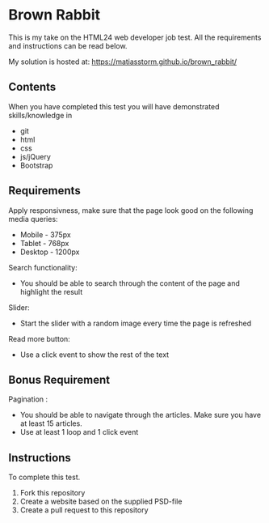 Brown Rabbit
============

This is my take on the HTML24 web developer job test. All the requirements and instructions can be read below.

My solution is hosted at: https://matiasstorm.github.io/brown_rabbit/

Contents
--------

When you have completed this test you will have demonstrated skills/knowledge in

* git
* html
* css
* js/jQuery
* Bootstrap

Requirements
--------

Apply responsivness, make sure that the page look good on the following media queries:

* Mobile - 375px
* Tablet - 768px
* Desktop - 1200px

Search functionality:

* You should be able to search through the content of the page and highlight the result

Slider:

* Start the slider with a random image every time the page is refreshed 

Read more button:

* Use a click event to show the rest of the text 


Bonus Requirement
--------
Pagination :

* You should be able to navigate through the articles. Make sure you have at least 15 articles. 
* Use at least 1 loop and 1 click event


Instructions
------------

To complete this test.

1. Fork this repository
2. Create a website based on the supplied PSD-file
3. Create a pull request to this repository
